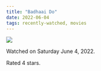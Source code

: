 ```yaml
---
title: "Badhaai Do"
date: 2022-06-04
tags: recently-watched, movies
---
```


<div class="letterboxd-movie-data-content">
   <p><img src="https://a.ltrbxd.com/resized/film-poster/6/7/5/4/0/1/675401-badhaai-do-0-600-0-900-crop.jpg?v=b11a079b1b"/></p> <p>Watched on Saturday June 4, 2022.</p> 
  <p>Rated 4 stars.<p>
  <div class="float-clear"></div>
</div>